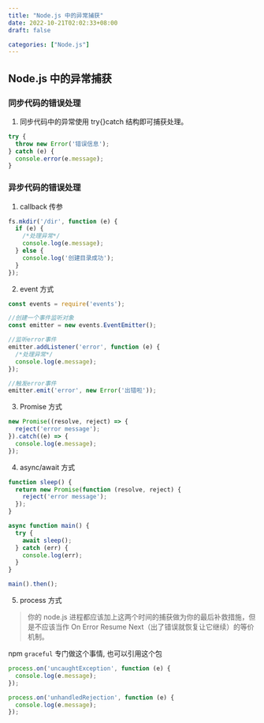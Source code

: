 ```yaml
---
title: "Node.js 中的异常捕获"
date: 2022-10-21T02:02:33+08:00
draft: false

categories: ["Node.js"]
---
```


## Node.js 中的异常捕获

### 同步代码的错误处理

1. 同步代码中的异常使用 try{}catch 结构即可捕获处理。

```js
try {
  throw new Error('错误信息');
} catch (e) {
  console.error(e.message);
}
```

### 异步代码的错误处理

1. callback 传参

```js
fs.mkdir('/dir', function (e) {
  if (e) {
    /*处理异常*/
    console.log(e.message);
  } else {
    console.log('创建目录成功');
  }
});
```

2. event 方式

```js
const events = require('events');

//创建一个事件监听对象
const emitter = new events.EventEmitter();

//监听error事件
emitter.addListener('error', function (e) {
  /*处理异常*/
  console.log(e.message);
});

//触发error事件
emitter.emit('error', new Error('出错啦'));
```

3. Promise 方式

```js
new Promise((resolve, reject) => {
  reject('error message');
}).catch((e) => {
  console.log(e.message);
});
```

4. async/await 方式

```js
function sleep() {
  return new Promise(function (resolve, reject) {
    reject('error message');
  });
}

async function main() {
  try {
    await sleep();
  } catch (err) {
    console.log(err);
  }
}

main().then();
```

5. process 方式

> 你的 node.js 进程都应该加上这两个时间的捕获做为你的最后补救措施，但是不应该当作 On Error Resume Next（出了错误就恢复让它继续）的等价机制。

npm `graceful` 专门做这个事情, 也可以引用这个包

```js
process.on('uncaughtException', function (e) {
  console.log(e.message);
});

process.on('unhandledRejection', function (e) {
  console.log(e.message);
});
```
